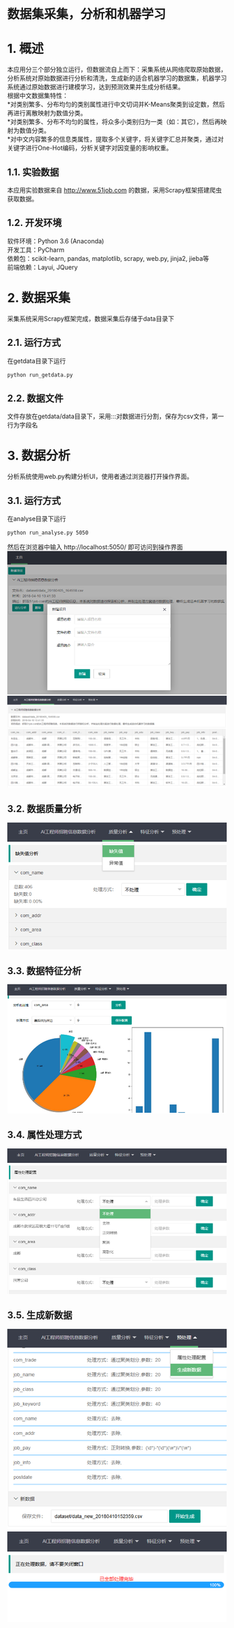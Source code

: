 数据集采集，分析和机器学习
==

# 1. 概述
本应用分三个部分独立运行，但数据流自上而下：采集系统从网络爬取原始数据，分析系统对原始数据进行分析和清洗，生成新的适合机器学习的数据集，机器学习系统通过原始数据进行建模学习，达到预测效果并生成分析结果。<br>
根据中文数据集特性：<br>
*对类别繁多、分布均匀的类别属性进行中文切词并K-Means聚类到设定数，然后再进行离散映射为数值分类。<br>
*对类别繁多、分布不均匀的属性，将众多小类别归为一类（如：其它），然后再映射为数值分类。<br>
*对中文内容繁多的信息类属性，提取多个关键字，将关键字汇总并聚类，通过对关键字进行One-Hot编码，分析关键字对因变量的影响权重。
## 1.1. 实验数据
本应用实验数据来自 http://www.51job.com 的数据，采用Scrapy框架搭建爬虫获取数据。
## 1.2. 开发环境
软件环境：Python 3.6 (Anaconda)<br>
开发工具：PyCharm<br>
依赖包：scikit-learn, pandas, matplotlib, scrapy, web.py, jinja2, jieba等<br>
前端依赖：Layui, JQuery

# 2. 数据采集
采集系统采用Scrapy框架完成，数据采集后存储于data目录下
## 2.1. 运行方式
在getdata目录下运行
```Bash
python run_getdata.py
```
## 2.2. 数据文件
文件存放在getdata/data目录下，采用:::对数据进行分割，保存为csv文件，第一行为字段名

# 3. 数据分析
分析系统使用web.py构建分析UI，使用者通过浏览器打开操作界面。
## 3.1. 运行方式
在analyse目录下运行
```Bash
python run_analyse.py 5050
```
然后在浏览器中输入 http://localhost:5050/ 即可访问到操作界面
![home](https://github.com/sunyea/DatasetAnalyse/raw/master/analyse/static/images/home.PNG)
![index](https://github.com/sunyea/DatasetAnalyse/raw/master/analyse/static/images/index.PNG)
## 3.2. 数据质量分析
![hiatus](https://github.com/sunyea/DatasetAnalyse/raw/master/analyse/static/images/hiatus.png)
## 3.3. 数据特征分析
![fb](https://github.com/sunyea/DatasetAnalyse/raw/master/analyse/static/images/fb.png)
## 3.4. 属性处理方式
![cl](https://github.com/sunyea/DatasetAnalyse/raw/master/analyse/static/images/cl.png)
## 3.5. 生成新数据
![gen](https://github.com/sunyea/DatasetAnalyse/raw/master/analyse/static/images/gen.png)
![gen](https://github.com/sunyea/DatasetAnalyse/raw/master/analyse/static/images/save.png)
